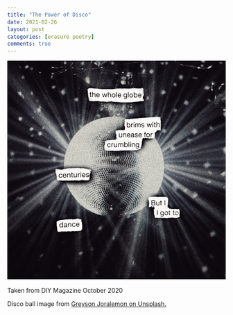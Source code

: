 ```yaml
---
title: "The Power of Disco"
date: 2021-02-26
layout: post
categories: [erasure poetry]
comments: true
---
```


<img src="/assets/images/articles/2021/disco.jpeg" class="responsive"><br>

Taken from DIY Magazine October 2020

Disco ball image from [Greyson Joralemon on Unsplash.](https://unsplash.com/photos/ORSGQc-2Ef8)
